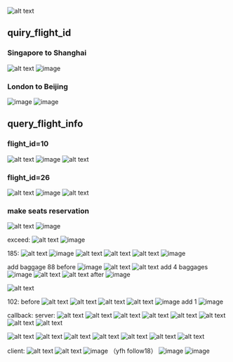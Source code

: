![alt text](image.png)

## quiry_flight_id
### Singapore to Shanghai
![alt text](image-1.png)
![image](https://github.com/user-attachments/assets/e9e5d7b0-fe60-4848-b081-ed70ca836a00)


### London to Beijing
![image](https://github.com/user-attachments/assets/571ea9a7-0c18-4581-bc73-632a6707f17c)
![image](https://github.com/user-attachments/assets/9134fd69-ab8e-452b-951b-48f957db4c8a)

## query_flight_info 
### flight_id=10
![alt text](image-3.png)
![image](https://github.com/user-attachments/assets/5dc80407-bcbe-44b6-991d-4e686db3a49d)
![alt text](image-5.png)
### flight_id=26
![alt text](image-4.png)
![image](https://github.com/user-attachments/assets/14bb920b-6017-4bd1-9fb9-77a89ec18111)
![alt text](image-6.png)
### make seats reservation
![alt text](image-7.png)
![image](https://github.com/user-attachments/assets/050e9971-cdaf-4cec-a6cc-415b713efe2f)

exceed:
![alt text](image-8.png)
![image](https://github.com/user-attachments/assets/5c945aa2-011d-4fda-84ec-82ff1cdae0f4)


185:
![alt text](image-10.png)
![image](https://github.com/user-attachments/assets/cb3fc614-9972-47b3-b806-4693cf8d4f4b)
![alt text](image-13.png)
![alt text](image-14.png)
![alt text](image-15.png)
![image](https://github.com/user-attachments/assets/335aa693-5186-4c09-a80b-ef3e14daf042)

add baggage 88
before
![image](https://github.com/user-attachments/assets/2d9a8563-9155-4c46-8a46-679103333e6b)
![alt text](image-16.png)
![alt text](image-17.png)
add 4 baggages
![image](https://github.com/user-attachments/assets/9e4f5d5c-832c-4191-a9b8-5799b5ee2bca)
![alt text](image-18.png)
![alt text](image-19.png)
after
![image](https://github.com/user-attachments/assets/313e95dd-7cda-4e05-9bf7-ceeb28f6ed05)

![alt text](image-20.png)


102:
before
![alt text](image-21.png)
![alt text](image-22.png)
![alt text](image-23.png)
![alt text](image-24.png)
![image](https://github.com/user-attachments/assets/bb44c605-ae94-43ad-a1c1-0bda3823def1)
add 1 
![image](https://github.com/user-attachments/assets/b00f057a-462e-4c60-a53c-77cf9adafa25)


callback:
server:
![alt text](image-25.png)
![alt text](image-26.png)
![alt text](image-27.png)
![alt text](image-28.png)
![alt text](image-31.png)
![alt text](image-32.png)
![alt text](image-33.png)
![alt text](image-34.png)

![alt text](image-35.png)
![alt text](image-37.png)
![alt text](image-36.png)
![alt text](image-38.png)
![alt text](image-39.png)
![alt text](image-40.png)
![alt text](image-41.png)

client:
![alt text](image-29.png)
![alt text](image-30.png)
![image](https://github.com/user-attachments/assets/8c2a6301-7311-4b3a-b9e5-cb2fc984755e) （yfh follow18）
![image](https://github.com/user-attachments/assets/8311bdd6-d1d5-4615-bde7-45c5af448cc8)
![image](https://github.com/user-attachments/assets/ef096a6e-665d-431d-ba53-0344f89e4525)

